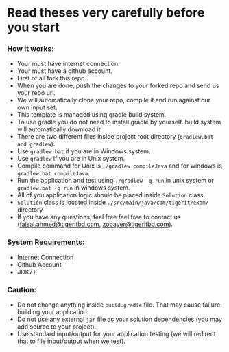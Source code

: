 # Read theses very carefully before you start

### How it works:

* Your must have internet connection.
* Your must have a github account.
* First of all fork this repo.
* When you are done, push the changes to your forked repo and send us your repo url.
* We will automatically clone your repo, compile it and run against our own input set.
* This template is managed using gradle build system.
* To use gradle you do not need to install gradle by yourself. build system will automatically download it.
* There are two different files inside project root directory (`gradlew.bat and gradlew`).
* Use `gradlew.bat` if you are in Windows system.
* Use `gradlew` if you are in Unix system.
* Compile command for Unix is `./gradlew compileJava` and for windows is `gradlew.bat compileJava`.
* Run the application and test using `./gradlew -q run` in unix system or `gradlew.bat -q run` in windows system.
* All of you application logic should be placed inside `Solution` class.
* `Solution` class is located inside `./src/main/java/com/tigerit/exam/` directory
* If you have any questions, feel free feel free to contact us (faisal.ahmed@tigeritbd.com, zobayer@tigeritbd.com).

### System Requirements:

* Internet Connection
* Github Account
* JDK7+

### Caution:

* Do not change anything inside `build.gradle` file. That may cause failure building your application.
* Do not use any external `jar` file as your solution dependencies (you may add source to your project). 
* Use standard input/output for your application testing (we will redirect that to file input/output when we test).
